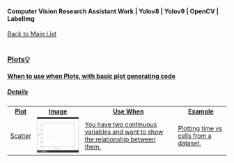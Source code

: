 #### Computer Vision Research Assistant Work | Yolov8 | Yolov9 | OpenCV | LabelImg 

<a href = "../">Back to Main List<br><br>

<h3>Plots💡</h3>

<h4>When to use when Plots, with basic plot generating code</h4>
<h5>Details</h5>
<table width="100%" style="width: 100%">
    <tr>
        <th>Plot</th>
        <th>Image</th>
        <th>Use When</th>
        <th>Example</th>
    </tr>
    <tr>
        <td>Scatter</td>
        <td><img src="images/scatter_plot.png" width="250"/> </td>
        <td>You have two continuous variables and want to show the relationship between them.</td>
        <td>Plotting time vs cells from a dataset.</td>
    </tr>
</table>
